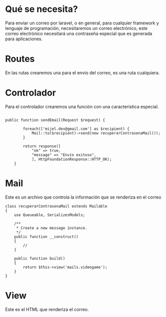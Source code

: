 # Qué se necesita?  

Para enviar un correo por laravel, o en general, para cualquier framework y lenguaje de programación, necesitaremos un correo electrónico, este correo electrónico necesitará una contraseña especial que es generada para aplicaciones.

# Routes

En las rutas crearemos una para el envio del correo, es una ruta cualquiera.

# Controlador

Para el controlador crearemos una función con una caracteristica especial.
```

public function sendEmail(Request $request) {
        
        foreach(['mijel.dev@gmail.com'] as $recipient) {
            Mail::to($recipient)->send(new recuperarContrasenaMail());
        }

        return response([
            "ok" => true,
            "message" => "Envío exitoso",
            ], HttpFoundationResponse::HTTP_OK);   
    }
```

# Mail

Este es un archivo que controla la información que se renderiza en el correo

```
class recuperarContrasenaMail extends Mailable
{
    use Queueable, SerializesModels;

    /**
     * Create a new message instance.
     */
    public function __construct()
    {
        //
    }

    public function build()
    {
        return $this->view('mails.videogame');
    }
}

```
# View

Este es el HTML que renderiza el correo.
